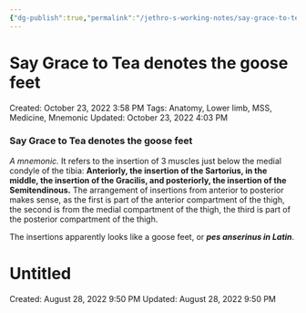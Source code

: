 ```yaml
---
{"dg-publish":true,"permalink":"/jethro-s-working-notes/say-grace-to-tea-denotes-the-goose-feet/","dgPassFrontmatter":true}
---
```



# Say Grace to Tea denotes the goose feet

Created: October 23, 2022 3:58 PM
Tags: Anatomy, Lower limb, MSS, Medicine, Mnemonic
Updated: October 23, 2022 4:03 PM

### Say Grace to Tea denotes the goose feet

*A mnemonic.* It refers to the insertion of 3 muscles just below the medial condyle of the tibia: **Anteriorly, the insertion of the Sartorius, in the middle, the insertion of the Gracilis, and posteriorly, the insertion of the Semitendinous.** The arrangement of insertions from anterior to posterior makes sense, as the first is part of the anterior compartment of the thigh, the second is from the medial compartment of the thigh, the third is part of the posterior compartment of the thigh.

The insertions apparently looks like a goose feet, or *******************pes anserinus in Latin*******************.


<div class="transclusion internal-embed is-loaded"><div class="markdown-embed">





# Untitled

Created: August 28, 2022 9:50 PM
Updated: August 28, 2022 9:50 PM

</div></div>
